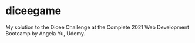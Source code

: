 # diceegame
My solution to the Dicee Challenge at the Complete 2021 Web Development Bootcamp by Angela Yu, Udemy.
